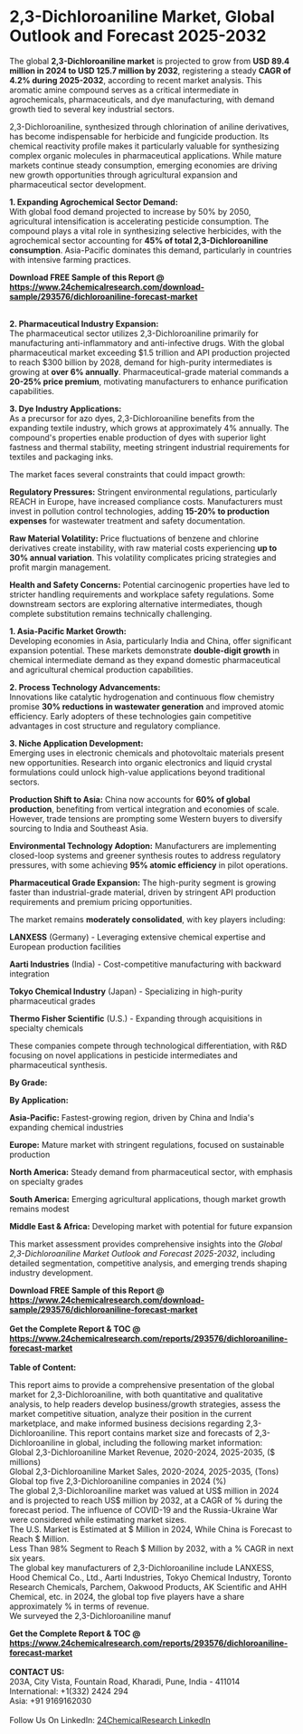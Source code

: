 <h1>2,3-Dichloroaniline Market, Global Outlook and Forecast 2025-2032</h1><p>The global <strong>2,3-Dichloroaniline market</strong> is projected to grow from <strong>USD 89.4 million in 2024 to USD 125.7 million by 2032</strong>, registering a steady <strong>CAGR of 4.2% during 2025-2032</strong>, according to recent market analysis. This aromatic amine compound serves as a critical intermediate in agrochemicals, pharmaceuticals, and dye manufacturing, with demand growth tied to several key industrial sectors.</p><p>2,3-Dichloroaniline, synthesized through chlorination of aniline derivatives, has become indispensable for herbicide and fungicide production. Its chemical reactivity profile makes it particularly valuable for synthesizing complex organic molecules in pharmaceutical applications. While mature markets continue steady consumption, emerging economies are driving new growth opportunities through agricultural expansion and pharmaceutical sector development.</p><p><strong>1. Expanding Agrochemical Sector Demand:</strong><br>
With global food demand projected to increase by 50% by 2050, agricultural intensification is accelerating pesticide consumption. The compound plays a vital role in synthesizing selective herbicides, with the agrochemical sector accounting for <strong>45% of total 2,3-Dichloroaniline consumption</strong>. Asia-Pacific dominates this demand, particularly in countries with intensive farming practices.</p><div><b>Download FREE Sample of this Report @ 
            <a href="https://www.24chemicalresearch.com/download-sample/293576/dichloroaniline-forecast-market">
            https://www.24chemicalresearch.com/download-sample/293576/dichloroaniline-forecast-market</a></b></div><br><p><strong>2. Pharmaceutical Industry Expansion:</strong><br>
The pharmaceutical sector utilizes 2,3-Dichloroaniline primarily for manufacturing anti-inflammatory and anti-infective drugs. With the global pharmaceutical market exceeding $1.5 trillion and API production projected to reach $300 billion by 2028, demand for high-purity intermediates is growing at <strong>over 6% annually</strong>. Pharmaceutical-grade material commands a <strong>20-25% price premium</strong>, motivating manufacturers to enhance purification capabilities.</p><p><strong>3. Dye Industry Applications:</strong><br>
As a precursor for azo dyes, 2,3-Dichloroaniline benefits from the expanding textile industry, which grows at approximately 4% annually. The compound's properties enable production of dyes with superior light fastness and thermal stability, meeting stringent industrial requirements for textiles and packaging inks.</p><p>The market faces several constraints that could impact growth:</p><p><strong>Regulatory Pressures:</strong> Stringent environmental regulations, particularly REACH in Europe, have increased compliance costs. Manufacturers must invest in pollution control technologies, adding <strong>15-20% to production expenses</strong> for wastewater treatment and safety documentation.</p><p><strong>Raw Material Volatility:</strong> Price fluctuations of benzene and chlorine derivatives create instability, with raw material costs experiencing <strong>up to 30% annual variation</strong>. This volatility complicates pricing strategies and profit margin management.</p><p><strong>Health and Safety Concerns:</strong> Potential carcinogenic properties have led to stricter handling requirements and workplace safety regulations. Some downstream sectors are exploring alternative intermediates, though complete substitution remains technically challenging.</p><p><strong>1. Asia-Pacific Market Growth:</strong><br>
Developing economies in Asia, particularly India and China, offer significant expansion potential. These markets demonstrate <strong>double-digit growth</strong> in chemical intermediate demand as they expand domestic pharmaceutical and agricultural chemical production capabilities.</p><p><strong>2. Process Technology Advancements:</strong><br>
Innovations like catalytic hydrogenation and continuous flow chemistry promise <strong>30% reductions in wastewater generation</strong> and improved atomic efficiency. Early adopters of these technologies gain competitive advantages in cost structure and regulatory compliance.</p><p><strong>3. Niche Application Development:</strong><br>
Emerging uses in electronic chemicals and photovoltaic materials present new opportunities. Research into organic electronics and liquid crystal formulations could unlock high-value applications beyond traditional sectors.</p><p><strong>Production Shift to Asia:</strong> China now accounts for <strong>60% of global production</strong>, benefiting from vertical integration and economies of scale. However, trade tensions are prompting some Western buyers to diversify sourcing to India and Southeast Asia.</p><p><strong>Environmental Technology Adoption:</strong> Manufacturers are implementing closed-loop systems and greener synthesis routes to address regulatory pressures, with some achieving <strong>95% atomic efficiency</strong> in pilot operations.</p><p><strong>Pharmaceutical Grade Expansion:</strong> The high-purity segment is growing faster than industrial-grade material, driven by stringent API production requirements and premium pricing opportunities.</p><p>The market remains <strong>moderately consolidated</strong>, with key players including:</p><p><strong>LANXESS</strong> (Germany) - Leveraging extensive chemical expertise and European production facilities</p><p><strong>Aarti Industries</strong> (India) - Cost-competitive manufacturing with backward integration</p><p><strong>Tokyo Chemical Industry</strong> (Japan) - Specializing in high-purity pharmaceutical grades</p><p><strong>Thermo Fisher Scientific</strong> (U.S.) - Expanding through acquisitions in specialty chemicals</p><p>These companies compete through technological differentiation, with R&amp;D focusing on novel applications in pesticide intermediates and pharmaceutical synthesis.</p><p><strong>By Grade:</strong></p><p><strong>By Application:</strong></p><p><strong>Asia-Pacific:</strong> Fastest-growing region, driven by China and India's expanding chemical industries</p><p><strong>Europe:</strong> Mature market with stringent regulations, focused on sustainable production</p><p><strong>North America:</strong> Steady demand from pharmaceutical sector, with emphasis on specialty grades</p><p><strong>South America:</strong> Emerging agricultural applications, though market growth remains modest</p><p><strong>Middle East &amp; Africa:</strong> Developing market with potential for future expansion</p><p>This market assessment provides comprehensive insights into the <em>Global 2,3-Dichloroaniline Market Outlook and Forecast 2025-2032</em>, including detailed segmentation, competitive analysis, and emerging trends shaping industry development.</p><div><b>Download FREE Sample of this Report @ 
            <a href="https://www.24chemicalresearch.com/download-sample/293576/dichloroaniline-forecast-market">
            https://www.24chemicalresearch.com/download-sample/293576/dichloroaniline-forecast-market</a></b></div><br><div><b>Get the Complete Report & TOC @ 
            <a href="https://www.24chemicalresearch.com/reports/293576/dichloroaniline-forecast-market">
            https://www.24chemicalresearch.com/reports/293576/dichloroaniline-forecast-market</a></b></div><br>
            <b>Table of Content:</b><p>This report aims to provide a comprehensive presentation of the global market for 2,3-Dichloroaniline, with both quantitative and qualitative analysis, to help readers develop business/growth strategies, assess the market competitive situation, analyze their position in the current marketplace, and make informed business decisions regarding 2,3-Dichloroaniline. This report contains market size and forecasts of 2,3-Dichloroaniline in global, including the following market information:<br />
Global 2,3-Dichloroaniline Market Revenue, 2020-2024, 2025-2035, ($ millions)<br />
Global 2,3-Dichloroaniline Market Sales, 2020-2024, 2025-2035, (Tons)<br />
Global top five 2,3-Dichloroaniline companies in 2024 (%)<br />
The global 2,3-Dichloroaniline market was valued at US$ million in 2024 and is projected to reach US$ million by 2032, at a CAGR of % during the forecast period. The influence of COVID-19 and the Russia-Ukraine War were considered while estimating market sizes.<br />
The U.S. Market is Estimated at $ Million in 2024, While China is Forecast to Reach $ Million.<br />
Less Than 98% Segment to Reach $ Million by 2032, with a % CAGR in next six years.<br />
The global key manufacturers of 2,3-Dichloroaniline include LANXESS, Hood Chemical Co., Ltd., Aarti Industries, Tokyo Chemical Industry, Toronto Research Chemicals, Parchem, Oakwood Products, AK Scientific and AHH Chemical, etc. in 2024, the global top five players have a share approximately % in terms of revenue.<br />
We surveyed the 2,3-Dichloroaniline manuf</p><div><b>Get the Complete Report & TOC @ 
            <a href="https://www.24chemicalresearch.com/reports/293576/dichloroaniline-forecast-market">
            https://www.24chemicalresearch.com/reports/293576/dichloroaniline-forecast-market</a></b></div><br><b>CONTACT US:</b><br>
            203A, City Vista, Fountain Road, Kharadi, Pune, India - 411014<br>
            International: +1(332) 2424 294<br>
            Asia: +91 9169162030 <br><br>
            Follow Us On LinkedIn: <a href="https://www.linkedin.com/company/24chemicalresearch/">24ChemicalResearch LinkedIn</a>